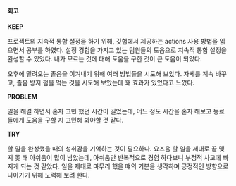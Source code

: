 #### 회고

**KEEP**

프로젝트의 지속적 통합 설정을 하기 위해, 깃헙에서 제공하는 actions 사용 방법을 읽으면서 공부를 하였다. 설정 경험을 가지고 있는 팀원들의 도움으로 지속적 통합 설정을 완성할 수 있었다. 내가 모르는 것에 대해 도움을 구한 것이 큰 도움이 되었다.

오후에 밀려오는 졸음을 이겨내기 위해 여러 방법들을 시도해 보았다. 자세를 계속 바꾸고, 졸음 방지 껌을 먹는 것을 시도해 보았는데 꽤 효과가 있었다고 느꼈다. 

**PROBLEM**

일을 해결 하면서 혼자 고민 했던 시간이 길었는데, 어느 정도 시간을 혼자 해보고 동료들에게 도움을 구할 지 고민해 봐야할 것 같다.

**TRY**

할 일을 완성했을 때의 성취감을 기억하는 것이 필요하다. 요즈음 할 일을 제대로 끝 맺지 못 해 아쉬움이 많이 남았는데, 아쉬움만 반복적으로 경험 하다보니 부정적 사고에 빠지게 되는 것 같았다. 일을 제대로 마무리 했을 떄의 기분을 생각하며 긍정적인 방향으로 나아가기 위해 노력해 보려 한다.
